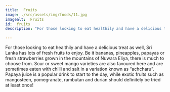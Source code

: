 ```yaml
---
title:  Fruits
image: ./src/assets/img/foods/11.jpg
imagealt:  Fruits
id:  fruits
description: "For those looking to eat healthily and have a delicious treat as well, Sri Lanka has lots of fresh fruits to enjoy."

---
```

For those looking to eat healthily and have a delicious treat as well, Sri Lanka has lots of fresh fruits to enjoy. Be it bananas, pineapples, papayas or fresh strawberries grown in the mountains of Nuwara Eliya, there is much to choose from. Sour or sweet mango varieties are also favoured here and are sometimes eaten with chilli and salt in a variation known as “achcharu”. Papaya juice is a popular drink to start to the day, while exotic fruits such as mangosteen, pomegranate, rambutan and durian should definitely be tried at least once!